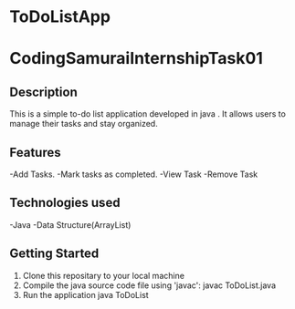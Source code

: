 # ToDoListApp
# CodingSamuraiInternshipTask01

## Description
This is a simple to-do list application developed in java . It allows users to manage their tasks and stay organized.

## Features
-Add Tasks.
-Mark tasks as completed.
-View Task
-Remove Task

## Technologies used
-Java
-Data Structure(ArrayList)

## Getting Started
1. Clone this repositary to your local machine
2. Compile the java source code file using 'javac':
   javac ToDoList.java
3. Run the application
   java ToDoList
 
